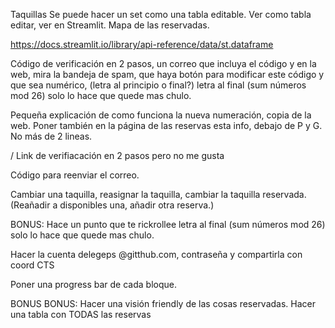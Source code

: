 Taquillas
Se puede hacer un set como una tabla editable. Ver como tabla editar, ver en Streamlit. Mapa de las reservadas.

https://docs.streamlit.io/library/api-reference/data/st.dataframe


Código de verificación en 2 pasos, un correo que incluya el código y en la web, mira la bandeja de spam, que haya botón para modificar este código y que sea numérico, (letra al principio o final?) letra al final (sum números mod 26) solo lo hace que quede mas chulo.

Pequeña explicación de como funciona la nueva numeración, copia de la web. Poner también en la página de las reservas esta info, debajo de P y G. No más de 2 lineas.

/ Link de verifiacación en 2 pasos pero no me gusta

Código para reenviar el correo.

Cambiar una taquilla, reasignar la taquilla, cambiar la taquilla reservada. (Reañadir a disponibles una, añadir otra reserva.)


BONUS: Hace un punto que te rickrollee
letra al final (sum números mod 26) solo lo hace que quede mas chulo.

Hacer la cuenta delegeps @gitthub.com, contraseña y compartirla con coord CTS

Poner una progress bar de cada bloque. 

BONUS BONUS:
Hacer una visión friendly de las cosas reservadas. Hacer una tabla con TODAS las reservas

